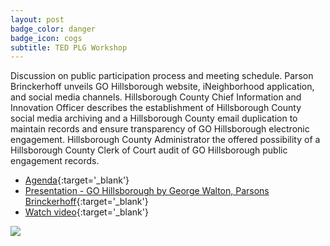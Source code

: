 ```yaml
---
layout: post
badge_color: danger
badge_icon: cogs
subtitle: TED PLG Workshop
---
```


Discussion on public participation process and meeting schedule. Parson Brinckerhoff unveils GO Hillsborough website, iNeighborhood application, and social media channels. Hillsborough County Chief Information and Innovation Officer describes the establishment of Hillsborough County social media archiving and a Hillsborough County email duplication to maintain records and ensure transparency of GO Hillsborough electronic engagement. Hillsborough County Administrator the offered possibility of a Hillsborough County Clerk of Court audit of GO Hillsborough public engagement records.

* [Agenda](http://www.hillsboroughcounty.org/DocumentCenter/View/14661){:target='_blank'}
* [Presentation - GO Hillsborough by George Walton, Parsons Brinckerhoff](http://www.hillsboroughcounty.org/DocumentCenter/View/14664){:target='_blank'}
* [Watch video](http://65.49.32.144/Hillsborough/0f7df348-3aa5-4076-a6d0-659871907e1e/Trans_Econ_Dev_PG_2_12_2015/presentation_file/mgpresenter.html?Stream=low){:target='_blank'}

<img src="{{ site.baseurl }}/images/gohills-logo.jpg" class="img-responsive center-block">
